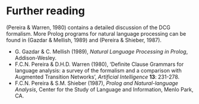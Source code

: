 <!--H3: Section-->
# Further reading #

(Pereira & Warren, 1980) contains a detailed discussion of the DCG formalism. More Prolog programs for natural language processing can be found in (Gazdar & Mellish, 1989) and (Pereira & Shieber, 1987).

* G. Gazdar & C. Mellish (1989), *Natural Language Processing in Prolog*, Addison-Wesley.
* F.C.N. Pereira & D.H.D. Warren (1980), &lsquo;Definite Clause Grammars for language analysis: a survey of the formalism and a comparison with Augmented Transition Networks&rsquo;, *Artificial Intelligence* **13**: 231-278.
* F.C.N. Pereira & S.M. Shieber (1987), *Prolog and Natural-language Analysis*, Center for the Study of Language and Information, Menlo Park, CA.
